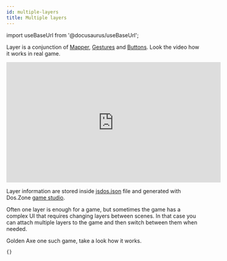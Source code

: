```yaml
---
id: multiple-layers
title: Multiple layers
---
```


import useBaseUrl from '@docusaurus/useBaseUrl';

Layer is a conjunction of [Mapper](mapper), [Gestures](gestures) and [Buttons](buttons). Look the video how it works in real game.

<iframe width="560" height="315" src="https://www.youtube.com/embed/iEaRErl76jM?start=35" frameborder="0" allow="accelerometer; autoplay; clipboard-write; encrypted-media; gyroscope; picture-in-picture" allowfullscreen></iframe>

Layer information are stored inside [jsdos.json](configuration#jsdosjsdosjson) file and generated with Dos.Zone [game studio](game-studio).

Often one layer is enough for a game, but sometimes the game has a complex UI that requires changing layers between scenes. In that case you can attach multiple layers to the game and then switch between them when needed.

Golden Axe one such game, take a look how it works.


```html title="examples/ui-layers.html"
{}
```
